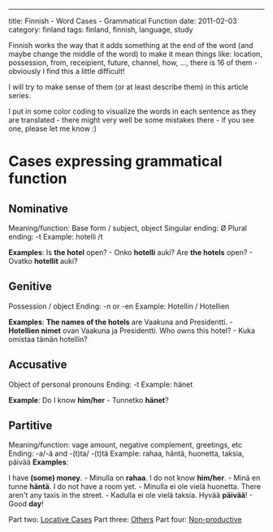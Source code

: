 ---
title: Finnish - Word Cases - Grammatical Function
date: 2011-02-03
category: finland
tags: finland, finnish, language, study

Finnish works the way that it adds something at the end of the word (and maybe change the middle of the word) to make it mean things like: location, possession, from, receipient, future, channel, how, ..., there is 16 of them - obviously I find this a little difficult!

I will try to make sense of them (or at least describe them) in this article series.

I put in some color coding to visualize the words in each sentence as they are translated - there might very well be some mistakes there - if you see one, please let me know :)

# Cases expressing grammatical function

## Nominative

Meaning/function: Base form / subject, object Singular ending: Ø Plural ending: -t Example: hotelli /t

**Examples**: Is **the hotel** open? - Onko **hotelli** auki? Are **the hotels** open? - Ovatko **hotellit** auki?

## Genitive

Possession / object Ending: -n or -en Example: Hotellin / Hotellien

**Examples**: **The names of the hotels** are Vaakuna and Presidentti. - **Hotellien nimet** ovan Vaakuna ja Presidentti. Who owns this hotel? - Kuka omistaa tämän hotellin?

## Accusative

Object of personal pronouns Ending: -t Example: hänet

**Example**: Do I know **him/her** - Tunnetko **hänet**?

## Partitive

Meaning/function: vage amount, negative complement, greetings, etc Ending: -a/-ä and -(t)ta/ -(t)tä Example: rahaa, häntä, huonetta, taksia, päivää **Examples**:

I have **(some) money**. - Minulla on **rahaa**. I do not know **him/her**. - Minä en tunne **häntä**. I do not have a room yet. - Minulla ei ole vielä huonetta. There aren't any taxis in the street. - Kadulla ei ole vielä taksia. Hyvää **päivää**! - Good **day**!

Part two: [Locative Cases](http://guldmyr.com/blog/finnish-word-cases-locative-expressing-place "locative cases") Part three: [Others](../finnish-word-cases-others "others") Part four: [Non-productive](../finnish-word-cases-non-productive-cases "non-productive")
